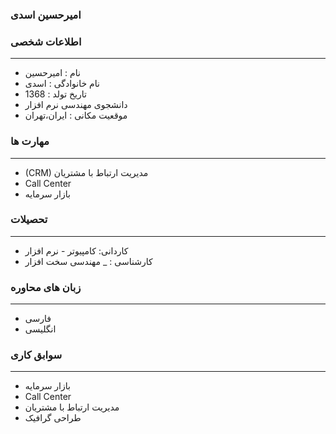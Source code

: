 
### امیرحسین اسدی

### اطلاعات شخصی

---
+ نام : امیرحسین
+ نام خانوادگی : اسدی
+ تاریخ تولد : 1368
+ دانشجوی مهندسی نرم افزار
+ موقعیت مکانی : ایران،تهران


### مهارت ها

---
+ (CRM) مدیریت ارتباط با مشتریان
+ Call Center
+ بازار سرمایه

### تحصیلات

---
+ کاردانی: کامپیوتر - نرم افزار
+ کارشناسی : 
_ مهندسی سخت افزار 

### زبان های محاوره

---
+ فارسی
+ انگلیسی

### سوابق کاری

---
+ بازار سرمایه
+ Call Center
+ مدیریت ارتباط با مشتریان
+ طراحی گرافیک


